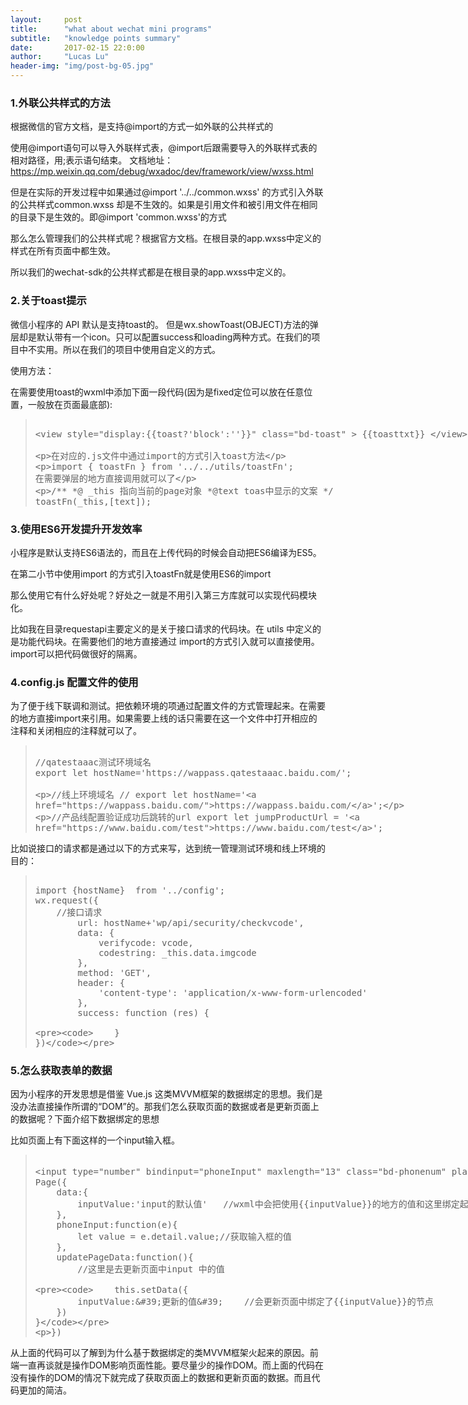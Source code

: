 ```yaml
---
layout:     post
title:      "what about wechat mini programs"
subtitle:   "knowledge points summary"
date:       2017-02-15 22:0:00
author:     "Lucas Lu"
header-img: "img/post-bg-05.jpg"
---
```



<h3>1.外联公共样式的方法</h3>

<p>根据微信的官方文档，是支持@import的方式一如外联的公共样式的

使用@import语句可以导入外联样式表，@import后跟需要导入的外联样式表的相对路径，用;表示语句结束。
文档地址：https://mp.weixin.qq.com/debug/wxadoc/dev/framework/view/wxss.html

但是在实际的开发过程中如果通过@import '../../common.wxss' 的方式引入外联的公共样式common.wxss 却是不生效的。如果是引用文件和被引用文件在相同的目录下是生效的。即@import 'common.wxss'的方式

那么怎么管理我们的公共样式呢？根据官方文档。在根目录的app.wxss中定义的样式在所有页面中都生效。

所以我们的wechat-sdk的公共样式都是在根目录的app.wxss中定义的。</p>

<h3>2.关于toast提示</h3>

<p>微信小程序的 API 默认是支持toast的。 但是wx.showToast(OBJECT)方法的弹层却是默认带有一个icon。只可以配置success和loading两种方式。在我们的项目中不实用。所以在我们的项目中使用自定义的方式。

使用方法：

在需要使用toast的wxml中添加下面一段代码(因为是fixed定位可以放在任意位置，一般放在页面最底部):</p>

<blockquote>
<xmp>
<view style="display:{{toast?'block':''}}" class="bd-toast" > {{toasttxt}} </view>

在对应的.js文件中通过import的方式引入toast方法

import { toastFn } from '../../utils/toastFn';
在需要弹层的地方直接调用就可以了

/**
 *@ _this  指向当前的page对象
 *@text toas中显示的文案
 */
toastFn(_this,[text]);
</xmp>
</blockquote>

<h3>3.使用ES6开发提升开发效率</h3>

<p>

小程序是默认支持ES6语法的，而且在上传代码的时候会自动把ES6编译为ES5。 

在第二小节中使用import 的方式引入toastFn就是使用ES6的import

那么使用它有什么好处呢？好处之一就是不用引入第三方库就可以实现代码模块化。

比如我在目录requestapi主要定义的是关于接口请求的代码块。在 utils 中定义的是功能代码块。在需要他们的地方直接通过 import的方式引入就可以直接使用。import可以把代码做很好的隔离。

</p>

<h3>4.config.js 配置文件的使用</h3>

<p>为了便于线下联调和测试。把依赖环境的项通过配置文件的方式管理起来。在需要的地方直接import来引用。如果需要上线的话只需要在这一个文件中打开相应的注释和关闭相应的注释就可以了。
<blockquote>
<xmp>
//qatestaaac测试环境域名
export let hostName='https://wappass.qatestaaac.baidu.com/';

//线上环境域名
// export let hostName='https://wappass.baidu.com/';

//产品线配置验证成功后跳转的url
export let jumpProductUrl = 'https://www.baidu.com/test';
</xmp>
</blockquote>

比如说接口的请求都是通过以下的方式来写，达到统一管理测试环境和线上环境的目的：</p>
<blockquote>
<xmp>
import {hostName}  from '../config';
wx.request({
    //接口请求
        url: hostName+'wp/api/security/checkvcode',
        data: {
            verifycode: vcode,
            codestring: _this.data.imgcode
        },
        method: 'GET',
        header: {
            'content-type': 'application/x-www-form-urlencoded'
        },
        success: function (res) {

        }
    })
</xmp>
</blockquote>
<h3>5.怎么获取表单的数据</h3>

因为小程序的开发思想是借鉴 Vue.js 这类MVVM框架的数据绑定的思想。我们是没办法直接操作所谓的“DOM”的。那我们怎么获取页面的数据或者是更新页面上的数据呢？下面介绍下数据绑定的思想

比如页面上有下面这样的一个input输入框。


<blockquote>
<xmp>
<input type="number" bindinput="phoneInput" maxlength="13" class="bd-phonenum" placeholder="请输入手机号（无需注册）" value="{{inputValue}}" />
Page({
    data:{
        inputValue:'input的默认值'   //wxml中会把使用{{inputValue}}的地方的值和这里绑定起来
    },
    phoneInput:function(e){
        let value = e.detail.value;//获取输入框的值
    },
    updatePageData:function(){
        //这里是去更新页面中input 中的值

        this.setData({
            inputValue:'更新的值'    //会更新页面中绑定了{{inputValue}}的节点
        })
    }
})
</xmp>
</blockquote>
<p>
从上面的代码可以了解到为什么基于数据绑定的类MVVM框架火起来的原因。前端一直再谈就是操作DOM影响页面性能。要尽量少的操作DOM。而上面的代码在没有操作的DOM的情况下就完成了获取页面上的数据和更新页面的数据。而且代码更加的简洁。
</p>